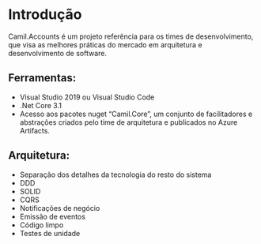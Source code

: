 # Introdução 
Camil.Accounts é um projeto referência para os times de desenvolvimento, que visa as melhores práticas do mercado em arquitetura e desenvolvimento de software.

## Ferramentas:

* Visual Studio 2019 ou Visual Studio Code
* .Net Core 3.1
* Acesso aos pacotes nuget “Camil.Core”, um conjunto de facilitadores e abstrações criados pelo time de arquitetura e publicados no Azure Artifacts.

## Arquitetura:
* Separação dos detalhes da tecnologia do resto do sistema
* DDD
* SOLID
* CQRS
* Notificações de negócio
* Emissão de eventos
* Código limpo
* Testes de unidade
